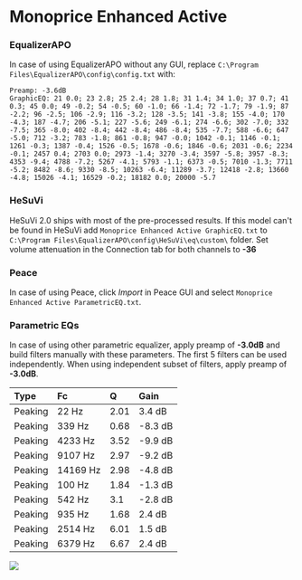 # Monoprice Enhanced Active

### EqualizerAPO
In case of using EqualizerAPO without any GUI, replace `C:\Program Files\EqualizerAPO\config\config.txt`
with:
```
Preamp: -3.6dB
GraphicEQ: 21 0.0; 23 2.8; 25 2.4; 28 1.8; 31 1.4; 34 1.0; 37 0.7; 41 0.3; 45 0.0; 49 -0.2; 54 -0.5; 60 -1.0; 66 -1.4; 72 -1.7; 79 -1.9; 87 -2.2; 96 -2.5; 106 -2.9; 116 -3.2; 128 -3.5; 141 -3.8; 155 -4.0; 170 -4.3; 187 -4.7; 206 -5.1; 227 -5.6; 249 -6.1; 274 -6.6; 302 -7.0; 332 -7.5; 365 -8.0; 402 -8.4; 442 -8.4; 486 -8.4; 535 -7.7; 588 -6.6; 647 -5.0; 712 -3.2; 783 -1.8; 861 -0.8; 947 -0.0; 1042 -0.1; 1146 -0.1; 1261 -0.3; 1387 -0.4; 1526 -0.5; 1678 -0.6; 1846 -0.6; 2031 -0.6; 2234 -0.1; 2457 0.4; 2703 0.0; 2973 -1.4; 3270 -3.4; 3597 -5.8; 3957 -8.3; 4353 -9.4; 4788 -7.2; 5267 -4.1; 5793 -1.1; 6373 -0.5; 7010 -1.3; 7711 -5.2; 8482 -8.6; 9330 -8.5; 10263 -6.4; 11289 -3.7; 12418 -2.8; 13660 -4.8; 15026 -4.1; 16529 -0.2; 18182 0.0; 20000 -5.7
```

### HeSuVi
HeSuVi 2.0 ships with most of the pre-processed results. If this model can't be found in HeSuVi add
`Monoprice Enhanced Active GraphicEQ.txt` to `C:\Program Files\EqualizerAPO\config\HeSuVi\eq\custom\` folder.
Set volume attenuation in the Connection tab for both channels to **-36**

### Peace
In case of using Peace, click *Import* in Peace GUI and select `Monoprice Enhanced Active ParametricEQ.txt`.

### Parametric EQs
In case of using other parametric equalizer, apply preamp of **-3.0dB** and build filters manually
with these parameters. The first 5 filters can be used independently.
When using independent subset of filters, apply preamp of **-3.0dB**.

| Type    | Fc       |    Q | Gain    |
|:--------|:---------|:-----|:--------|
| Peaking | 22 Hz    | 2.01 | 3.4 dB  |
| Peaking | 339 Hz   | 0.68 | -8.3 dB |
| Peaking | 4233 Hz  | 3.52 | -9.9 dB |
| Peaking | 9107 Hz  | 2.97 | -9.2 dB |
| Peaking | 14169 Hz | 2.98 | -4.8 dB |
| Peaking | 100 Hz   | 1.84 | -1.3 dB |
| Peaking | 542 Hz   | 3.1  | -2.8 dB |
| Peaking | 935 Hz   | 1.68 | 2.4 dB  |
| Peaking | 2514 Hz  | 6.01 | 1.5 dB  |
| Peaking | 6379 Hz  | 6.67 | 2.4 dB  |

![](https://raw.githubusercontent.com/jaakkopasanen/AutoEq/master/results/rtings/avg/Monoprice%20Enhanced%20Active/Monoprice%20Enhanced%20Active.png)